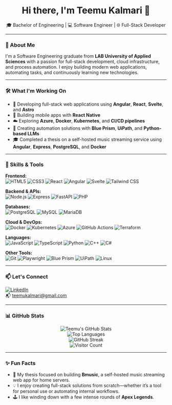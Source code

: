 <h1 align="center">Hi there, I'm Teemu Kalmari 👋</h1>
<p align="center">🎓 Bachelor of Engineering | 💻 Software Engineer | 🌐 Full-Stack Developer</p>

---

### 🚀 About Me

I'm a Software Engineering graduate from **LAB University of Applied Sciences** with a passion for full-stack development, cloud infrastructure, and process automation. I enjoy building modern web applications, automating tasks, and continuously learning new technologies.

---

### 🛠️ What I'm Working On

- 🧩 Developing full-stack web applications using **Angular**, **React**, **Svelte**, and **Astro**
- 📱 Building mobile apps with **React Native**
- ☁️ Exploring **Azure**, **Docker**, **Kubernetes**, and **CI/CD pipelines**
- 🤖 Creating automation solutions with **Blue Prism**, **UiPath**, and **Python-based LLMs**
- 🎓 Completed a thesis on a self-hosted music streaming service using **Angular**, **Express**, **PostgreSQL**, and **Docker**

---

### 💼 Skills & Tools

**Frontend:**  
![HTML5](https://img.shields.io/badge/-HTML5-E34F26?logo=html5&logoColor=white&style=flat) ![CSS3](https://img.shields.io/badge/-CSS3-1572B6?logo=css3&logoColor=white&style=flat) ![React](https://img.shields.io/badge/-React-61DAFB?logo=react&logoColor=black&style=flat) ![Angular](https://img.shields.io/badge/-Angular-DD0031?logo=angular&logoColor=white&style=flat) ![Svelte](https://img.shields.io/badge/-Svelte-FF3E00?logo=svelte&logoColor=white&style=flat) ![Tailwind CSS](https://img.shields.io/badge/-Tailwind-06B6D4?logo=tailwindcss&logoColor=white&style=flat)  

**Backend & APIs:**  
![Node.js](https://img.shields.io/badge/-Node.js-339933?logo=node.js&logoColor=white&style=flat) ![Express](https://img.shields.io/badge/-Express-000000?logo=express&logoColor=white&style=flat) ![FastAPI](https://img.shields.io/badge/-FastAPI-009688?logo=fastapi&logoColor=white&style=flat) ![PHP](https://img.shields.io/badge/-PHP-777BB4?logo=php&logoColor=white&style=flat)  

**Databases:**  
![PostgreSQL](https://img.shields.io/badge/-PostgreSQL-4169E1?logo=postgresql&logoColor=white&style=flat) ![MySQL](https://img.shields.io/badge/-MySQL-4479A1?logo=mysql&logoColor=white&style=flat) ![MariaDB](https://img.shields.io/badge/-MariaDB-003545?logo=mariadb&logoColor=white&style=flat)  

**Cloud & DevOps:**  
![Docker](https://img.shields.io/badge/-Docker-2496ED?logo=docker&logoColor=white&style=flat) ![Kubernetes](https://img.shields.io/badge/-Kubernetes-326CE5?logo=kubernetes&logoColor=white&style=flat) ![Azure](https://img.shields.io/badge/-Azure-0078D4?logo=microsoftazure&logoColor=white&style=flat) ![GitHub Actions](https://img.shields.io/badge/-GitHub%20Actions-2088FF?logo=github-actions&logoColor=white&style=flat) ![Terraform](https://img.shields.io/badge/-Terraform-7B42BC?logo=terraform&logoColor=white&style=flat)  

**Languages:**  
![JavaScript](https://img.shields.io/badge/-JavaScript-F7DF1E?logo=javascript&logoColor=black&style=flat) ![TypeScript](https://img.shields.io/badge/-TypeScript-3178C6?logo=typescript&logoColor=white&style=flat) ![Python](https://img.shields.io/badge/-Python-3776AB?logo=python&logoColor=white&style=flat) ![C++](https://img.shields.io/badge/-C++-00599C?logo=c%2B%2B&logoColor=white&style=flat) ![C#](https://img.shields.io/badge/-C%23-239120?logo=c-sharp&logoColor=white&style=flat)  

**Other Tools:**  
![Git](https://img.shields.io/badge/-Git-F05032?logo=git&logoColor=white&style=flat) ![Playwright](https://img.shields.io/badge/-Playwright-2EAD33?logo=playwright&logoColor=white&style=flat) ![Blue Prism](https://img.shields.io/badge/-Blue%20Prism-00BFFF?logo=blueprism&logoColor=white&style=flat) ![UiPath](https://img.shields.io/badge/-UiPath-F88900?logo=uipath&logoColor=white&style=flat) ![Linux](https://img.shields.io/badge/-Linux-FCC624?logo=linux&logoColor=black&style=flat)  

---

### 📫 Let's Connect

[![LinkedIn](https://img.shields.io/badge/-Teemu%20Kalmari-blue?logo=linkedin&style=flat&logoColor=white)](https://www.linkedin.com/in/teemu-kalmari-755469169/)  
📬 [teemukalmari@gmail.com](mailto:teemukalmari@gmail.com)

---

### 📊 GitHub Stats

<p align="center">
  <img src="https://github-readme-stats.vercel.app/api?username=temez26&show_icons=true&count_private=true&theme=dark" alt="Teemu's GitHub Stats" />
  <br />
  <img src="https://github-readme-stats.vercel.app/api/top-langs/?username=temez26&layout=compact&theme=dark" alt="Top Languages" />
  <br />
  <img src="https://streak-stats.demolab.com?user=temez26&theme=dark" alt="GitHub Streak" />
  <br />
  <img src="https://profile-counter.glitch.me/temez26/count.svg" alt="Visitor Count" />
</p>

---

### ✨ Fun Facts

- 🎵 My thesis focused on building **Bmusic**, a self-hosted music streaming web app for home servers.
- 💡 I enjoy creating full-stack solutions from scratch—whether it’s a tool for personal use or automating internal workflows.
- 🕹️ I like winding down with a few intense rounds of **Apex Legends**.

